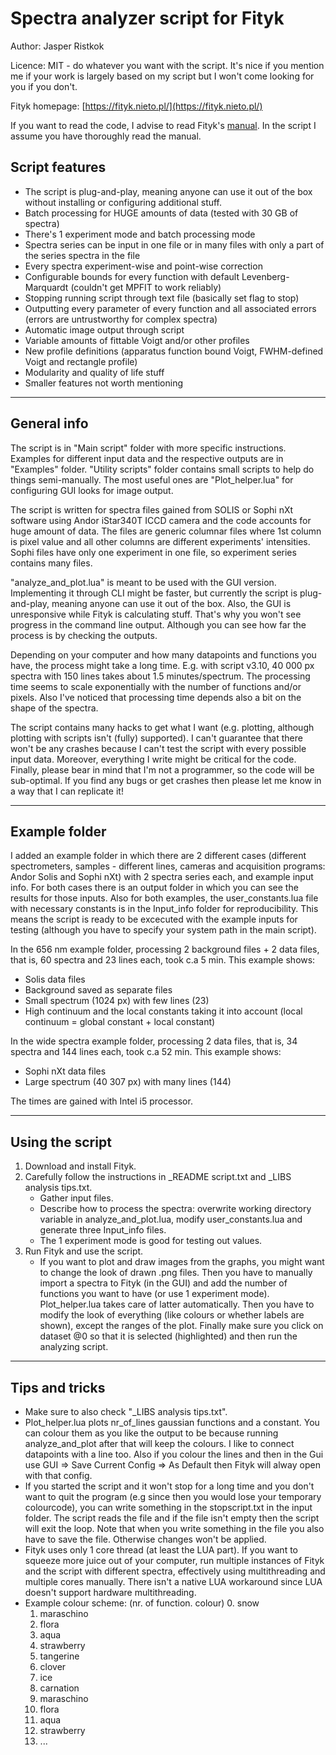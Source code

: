 # Spectra analyzer script for Fityk

Author: Jasper Ristkok

Licence: MIT - do whatever you want with the script. It's nice if you mention me if your work is largely based on my script but I won't come looking for you if you don't.

Fityk homepage: [https://fityk.nieto.pl/](https://fityk.nieto.pl/)

If you want to read the code, I advise to read Fityk's [manual](https://fityk.nieto.pl/fityk-manual.html). In the script I assume you have thoroughly read the manual.

## Script features

* The script is plug-and-play, meaning anyone can use it out of the box without installing or configuring additional stuff. 
* Batch processing for HUGE amounts of data (tested with 30 GB of spectra)
* There's 1 experiment mode and batch processing mode
* Spectra series can be input in one file or in many files with only a part of the series spectra in the file
* Every spectra experiment-wise and point-wise correction
* Configurable bounds for every function with default Levenberg-Marquardt (couldn't get MPFIT to work reliably)
* Stopping running script through text file (basically set flag to stop)
* Outputting every parameter of every function and all associated errors (errors are untrustworthy for complex spectra)
* Automatic image output through script
* Variable amounts of fittable Voigt and/or other profiles
* New profile definitions (apparatus function bound Voigt, FWHM-defined Voigt and rectangle profile)
* Modularity and quality of life stuff
* Smaller features not worth mentioning

---

## General info

The script is in "Main script" folder with more specific instructions.
Examples for different input data and the respective outputs are in "Examples" folder.
"Utility scripts" folder contains small scripts to help do things semi-manually. The most useful ones are "Plot_helper.lua" for configuring GUI looks for image output. 

The script is written for spectra files gained from SOLIS or Sophi nXt software using Andor iStar340T ICCD camera and the code accounts for huge amount of data. The files are generic columnar files where 1st column is pixel value and all other columns are different experiments' intensities. Sophi files have only one experiment in one file, so experiment series contains many files.

"analyze_and_plot.lua" is meant to be used with the GUI version. Implementing it through CLI might be faster, but currently the script is plug-and-play, meaning anyone can use it out of the box. Also, the GUI is unresponsive while Fityk is calculating stuff. That's why you won't see progress in the command line output. Although you can see how far the process is by checking the outputs. 

Depending on your computer and how many datapoints and functions you have, the process might take a long time. E.g. with script v3.10, 40 000 px spectra with 150 lines takes about 1.5 minutes/spectrum. The processing time seems to scale exponentially with the number of functions and/or pixels. Also I've noticed that processing time depends also a bit on the shape of the spectra.

The script contains many hacks to get what I want (e.g. plotting, although plotting with scripts isn't (fully) supported). I can't guarantee that there won't be any crashes because I can't test the script with every possible input data. Moreover, everything I write might be critical for the code. Finally, please bear in mind that I'm not a programmer, so the code will be sub-optimal. If you find any bugs or get crashes then please let me know in a way that I can replicate it!

---

## Example folder

I added an example folder in which there are 2 different cases (different spectrometers, samples - different lines, cameras and acquisition programs: Andor Solis and Sophi nXt) with 2 spectra series each, and example input info. For both cases there is an output folder in which you can see the results for those inputs. Also for both examples, the user_constants.lua file with necessary constants is in the Input_info folder for reproducibility. This means the script is ready to be excecuted with the example inputs for testing (although you have to specify your system path in the main script).

In the 656 nm example folder, processing 2 background files + 2 data files, that is, 60 spectra and 23 lines each, took c.a 5 min. This example shows:
* Solis data files
* Background saved as separate files
* Small spectrum (1024 px) with few lines (23)
* High continuum and the local constants taking it into account (local continuum = global constant + local constant)

In the wide spectra example folder, processing 2 data files, that is, 34 spectra and 144 lines each, took c.a 52 min. This example shows:
* Sophi nXt data files
* Large spectrum (40 307 px) with many lines (144)

The times are gained with Intel i5 processor.

---

## Using the script

1. Download and install Fityk.
2. Carefully follow the instructions in _README script.txt and _LIBS analysis tips.txt.
	* Gather input files.
	* Describe how to process the spectra: overwrite working directory variable in analyze_and_plot.lua, modify user_constants.lua and generate three Input_info files.
	* The 1 experiment mode is good for testing out values.
4. Run Fityk and use the script.
	* If you want to plot and draw images from the graphs, you might want to change the look of drawn .png files. Then you have to manually import a spectra to Fityk (in the GUI) and add the number of functions you want to have (or use 1 experiment mode). Plot_helper.lua takes care of latter automatically. Then you have to modify the look of everything (like colours or whether labels are shown), except the ranges of the plot. Finally make sure you click on dataset @0 so that it is selected (highlighted) and then run the analyzing script. 

---

## Tips and tricks

* Make sure to also check "_LIBS analysis tips.txt".
* Plot_helper.lua plots nr_of_lines gaussian functions and a constant. You can colour them as you like the output to be because running analyze_and_plot after that will keep the colours. I like to connect datapoints with a line too. Also if you colour the lines and then in the Gui use GUI => Save Current Config => As Default then Fityk will alway open with that config.
* If you started the script and it won't stop for a long time and you don't want to quit the program (e.g since then you would lose your temporary colourcode), you can write something in the stopscript.txt in the input folder. The script reads the file and if the file isn't empty then the script will exit the loop. Note that when you write something in the file you also have to save the file. Otherwise changes won't be applied.
* Fityk uses only 1 core thread (at least the LUA part). If you want to squeeze more juice out of your computer, run multiple instances of Fityk and the script with different spectra, effectively using multithreading and multiple cores manually. There isn't a native LUA workaround since LUA doesn't support hardware multithreading.
* Example colour scheme: (nr. of function. colour)
	0. snow
	1. maraschino
	2. flora
	3. aqua
	4. strawberry
	5. tangerine
	6. clover
	7. ice
	8. carnation
	9. maraschino
	10. flora
	11. aqua
	12. strawberry
	13. ...
